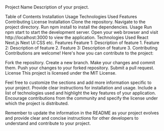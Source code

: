 Project Name
Description of your project.

Table of Contents
Installation
Usage
Technologies Used
Features
Contributing
License
Installation
Clone the repository.
Navigate to the project directory.
Run npm install to install the dependencies.
Usage
Run npm start to start the development server.
Open your web browser and visit http://localhost:3000 to view the application.
Technologies Used
React
Next.js
Next UI
CSS
etc.
Features
Feature 1: Description of feature 1.
Feature 2: Description of feature 2.
Feature 3: Description of feature 3.
Contributing
Contributions are welcome! Here's how you can contribute to the project:

Fork the repository.
Create a new branch.
Make your changes and commit them.
Push your changes to your forked repository.
Submit a pull request.
License
This project is licensed under the MIT License.

Feel free to customize the sections and add more information specific to your project. Provide clear instructions for installation and usage. Include a list of technologies used and highlight the key features of your application. Encourage contributions from the community and specify the license under which the project is distributed.

Remember to update the information in the README as your project evolves and provide clear and concise instructions for other developers to understand and contribute to your project.
